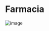 # Farmacia
![image](https://github.com/user-attachments/assets/c3602280-8b48-4dc4-abb0-b4279d4f4fbf)
